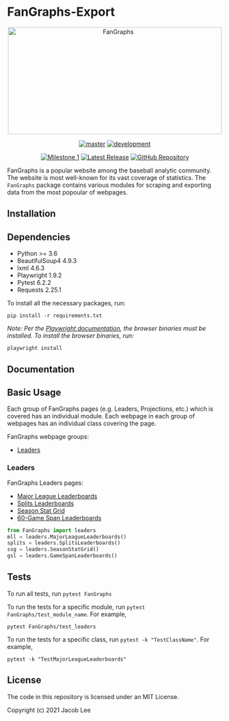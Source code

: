 # FanGraphs-Export

<p align="center">
    <a href="https://fangraphs.com/">
        <img src="https://user-images.githubusercontent.com/72679601/112188979-c335d980-8bc0-11eb-8ab9-992663e9e0e6.png" alt="FanGraphs" width="500" height="250"/></a>
</p>

<p align="center">
    <a href="https://github.com/JLpython-py/FanGraphs-Export/tree/master">
        <img src="https://img.shields.io/github/last-commit/JLpython-py/FanGraphs-export/master" alt="master"/></a>
    <a href="https://github.com/JLpython-py/FanGraphs-Export/tree/development">
        <img src="https://img.shields.io/github/last-commit/JLpython-py/FanGraphs-Export/development" alt="development"/></a>
</p>

<p align="center">
    <a href="https://github.com/JLpython-py/FanGraphs-Export/milestones/1">
        <img src="https://img.shields.io/github/milestones/progress/JLpython-py/FanGraphs-Export/1" alt="Milestone 1"/></a>
    <a href="https://github.com/JLpython-py/FanGraphs-Export/releases">
        <img src="https://img.shields.io/github/v/tag/JLpython-py/FanGraphs-Export" alt="Latest Release"/></a>
    <a href="https://github.com/JLpython-py/FanGraphs-Export">
        <img src="https://img.shields.io/github/license/JLpython-py/FanGraphs-Export" alt="GitHub Repository"/></a>
</p>

FanGraphs is a popular website among the baseball analytic community.
The website is most well-known for its vast coverage of statistics.
The `FanGraphs` package contains various modules for scraping and exporting data from the most popoular of webpages.

## Installation

## Dependencies

- Python >= 3.6
- BeautifulSoup4 4.9.3
- lxml 4.6.3  
- Playwright 1.9.2
- Pytest 6.2.2  
- Requests 2.25.1

To install all the necessary packages, run:

```commandline
pip install -r requirements.txt
```

*Note: Per the [Playwright documentation](https://playwright.dev/python/docs/intro/), the browser binaries must be installed.
To install the browser binaries, run:*

```comandline
playwright install
```

## Documentation

## Basic Usage

Each group of FanGraphs pages (e.g. Leaders, Projections, etc.) which is covered has an individual module.
Each webpage in each group of webpages has an individual class covering the page.

FanGraphs webpage groups:

- [Leaders](#Leaders)

### Leaders

FanGraphs Leaders pages:

- [Major League Leaderboards](https://fangraphs.com/leaders.aspx)
- [Splits Leaderboards](https://fangraphs.com/leaders/splits-leaderboards)
- [Season Stat Grid](https://fangraphs.com/leaders/season-stat-grid)
- [60-Game Span Leaderboards](https://fangraphs.com/leaders/special/game-span)

```python
from FanGraphs import leaders
mll = leaders.MajorLeagueLeaderboards()
splits = leaders.SplitsLeaderboards()
ssg = leaders.SeasonStatGrid()
gsl = leaders.GameSpanLeaderboards()
```

## Tests

To run all tests, run `pytest FanGraphs`

To run the tests for a specific module, run `pytest FanGraphs/test_module_name`.
For example,

```commandline
pytest FanGraphs/test_leaders
```

To run the tests for a specific class, run `pytest -k "TestClassName"`.
For example,

```commandline
pytest -k "TestMajorLeagueLeaderboards"
```

## License

The code in this repository is licensed under an MIT License.

Copyright (c) 2021 Jacob Lee

